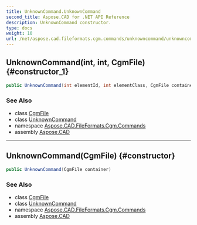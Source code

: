 ```yaml
---
title: UnknownCommand.UnknownCommand
second_title: Aspose.CAD for .NET API Reference
description: UnknownCommand constructor. 
type: docs
weight: 10
url: /net/aspose.cad.fileformats.cgm.commands/unknowncommand/unknowncommand/
---
```

## UnknownCommand(int, int, CgmFile) {#constructor_1}

```csharp
public UnknownCommand(int elementId, int elementClass, CgmFile container)
```

### See Also

* class [CgmFile](../../../aspose.cad.fileformats.cgm/cgmfile/)
* class [UnknownCommand](../)
* namespace [Aspose.CAD.FileFormats.Cgm.Commands](../../unknowncommand/)
* assembly [Aspose.CAD](../../../)

---

## UnknownCommand(CgmFile) {#constructor}

```csharp
public UnknownCommand(CgmFile container)
```

### See Also

* class [CgmFile](../../../aspose.cad.fileformats.cgm/cgmfile/)
* class [UnknownCommand](../)
* namespace [Aspose.CAD.FileFormats.Cgm.Commands](../../unknowncommand/)
* assembly [Aspose.CAD](../../../)


